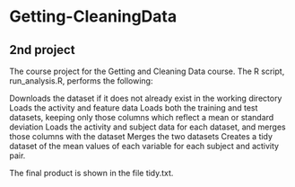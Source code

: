 # Getting-CleaningData
## 2nd project
The course project for the Getting and Cleaning Data course. The R script, run_analysis.R, performs the following:

  Downloads the dataset if it does not already exist in the working directory
  Loads the activity and feature data
  Loads both the training and test datasets, keeping only those columns which reflect a mean or standard deviation
  Loads the activity and subject data for each dataset, and merges those columns with the dataset
  Merges the two datasets
  Creates a tidy dataset of the mean values of each variable for each subject and activity pair.
  
The final product is shown in the file tidy.txt.
